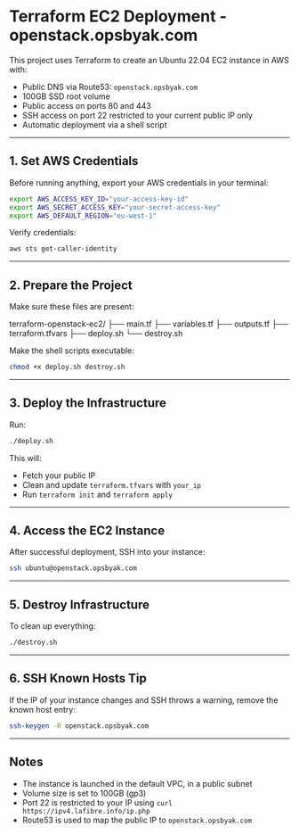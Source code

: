 # Terraform EC2 Deployment - openstack.opsbyak.com

This project uses Terraform to create an Ubuntu 22.04 EC2 instance in AWS with:
- Public DNS via Route53: `openstack.opsbyak.com`
- 100GB SSD root volume
- Public access on ports 80 and 443
- SSH access on port 22 restricted to your current public IP only
- Automatic deployment via a shell script

---

## 1. Set AWS Credentials

Before running anything, export your AWS credentials in your terminal:

```bash
export AWS_ACCESS_KEY_ID="your-access-key-id"
export AWS_SECRET_ACCESS_KEY="your-secret-access-key"
export AWS_DEFAULT_REGION="eu-west-1"
```

Verify credentials:

```bash
aws sts get-caller-identity
```

---

## 2. Prepare the Project

Make sure these files are present:

terraform-openstack-ec2/
├── main.tf
├── variables.tf
├── outputs.tf
├── terraform.tfvars
├── deploy.sh
└── destroy.sh

Make the shell scripts executable:

```bash
chmod +x deploy.sh destroy.sh
```

---

## 3. Deploy the Infrastructure

Run:

```bash
./deploy.sh
```

This will:
- Fetch your public IP
- Clean and update `terraform.tfvars` with `your_ip`
- Run `terraform init` and `terraform apply`

---

## 4. Access the EC2 Instance

After successful deployment, SSH into your instance:

```bash
ssh ubuntu@openstack.opsbyak.com
```

---

## 5. Destroy Infrastructure

To clean up everything:

```bash
./destroy.sh
```

---

## 6. SSH Known Hosts Tip

If the IP of your instance changes and SSH throws a warning, remove the known host entry:

```bash
ssh-keygen -R openstack.opsbyak.com
```

---

## Notes

- The instance is launched in the default VPC, in a public subnet
- Volume size is set to 100GB (gp3)
- Port 22 is restricted to your IP using `curl https://ipv4.lafibre.info/ip.php`
- Route53 is used to map the public IP to `openstack.opsbyak.com`
